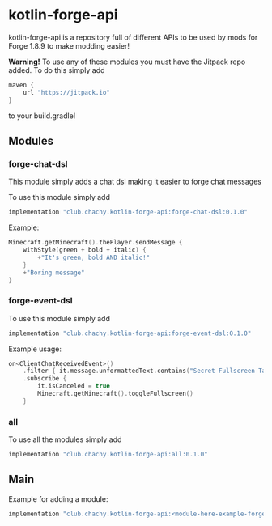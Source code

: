 # kotlin-forge-api

kotlin-forge-api is a repository full of different APIs to be used by mods for Forge 1.8.9 to make modding easier!

**Warning!** To use any of these modules you must have the Jitpack repo added. To do this simply add
```groovy
maven {
    url "https://jitpack.io"
}
```
to your build.gradle!

## Modules

### forge-chat-dsl
This module simply adds a chat dsl making it easier to forge chat messages

To use this module simply add

```groovy
implementation "club.chachy.kotlin-forge-api:forge-chat-dsl:0.1.0"
```

Example:

```kotlin
Minecraft.getMinecraft().thePlayer.sendMessage {
    withStyle(green + bold + italic) {
        +"It's green, bold AND italic!"
    }
    +"Boring message"
}
```

### forge-event-dsl

To use this module simply add

```groovy
implementation "club.chachy.kotlin-forge-api:forge-event-dsl:0.1.0"
```
Example usage:

```kotlin
on<ClientChatReceivedEvent>()
    .filter { it.message.unformattedText.contains("Secret Fullscreen Tactic") }
    .subscribe {
        it.isCanceled = true
        Minecraft.getMinecraft().toggleFullscreen()
    }
```

### all
To use all the modules simply add
```groovy
implementation "club.chachy.kotlin-forge-api:all:0.1.0"
```

## Main
Example for adding a module:
```groovy
implementation "club.chachy.kotlin-forge-api:<module-here-example-forge-chat-dsl>:0.1.0"
```